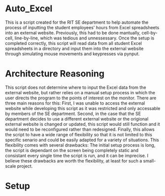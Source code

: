 # Auto_Excel

This is a script created for the RIT SE department to help automate the process of inputting the student employees' hours from Excel spreadsheets into an external website. Previously, this had to be done mantually, cell-by-cell, line-by-line, which was tedious and unnessessary.
Once the setup is completed correctly, this script will read data from all student Excel spreadsheets in a directory and input them into the external website through simulating mouse movements and keypresses via pynput. 

# Architecture Reasoning

This script does not determine where to input the Excel data from the external website, but rather relies on a manual setup process in which the user directs the program to the points of interest on the monitor. There are three main reasons for this: First, I was unable to access the external website while developing this script as it was restricted and only accessable by members of the SE department. Second, in the case that the SE department decides to use a different external website or the origional external website is changed or updated, this script would still function and it would need to be reconfigured rather than redesigned. Finally, this allows the script to have a wide range of flexibility so that it is not limited to this specific senario and could be easily adapted for a variety of situations.
This flexibility comes with several drawbacks: The initial setup process is long, the script is dependant on the screen being completely static and consistant every single time the script is run, and it can be imprecise. I believe these drawbacks are worth the flexibility, at least for such a small-scale project.

# Setup
